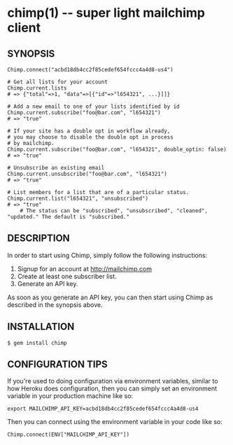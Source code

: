 chimp(1) -- super light mailchimp client
========================================

## SYNOPSIS

    Chimp.connect("acbd18db4cc2f85cedef654fccc4a4d8-us4")

    # Get all lists for your account
    Chimp.current.lists
    # => {"total"=>1, "data"=>[{"id"=>"l654321", ...}]]}

    # Add a new email to one of your lists identified by id
    Chimp.current.subscribe("foo@bar.com", "l654321")
    # => "true"

    # If your site has a double opt in workflow already,
    # you may choose to disable the double opt in process
    # by mailchimp.
    Chimp.current.subscribe("foo@bar.com", "l654321", double_optin: false)
    # => "true"

    # Unsubscribe an existing email
    Chimp.current.unsubscribe("foo@bar.com", "l654321")
    # => "true"

    # List members for a list that are of a particular status. 
    Chimp.current.list("l654321", "unsubscribed")
    # => "true"
		# The status can be "subscribed", "unsubscribed", "cleaned", "updated." The default is "subscribed."

## DESCRIPTION

In order to start using Chimp, simply follow the following
instructions:

1. Signup for an account at http://mailchimp.com
2. Create at least one subscriber list.
3. Generate an API key.

As soon as you generate an API key, you can then start
using Chimp as described in the synopsis above.

## INSTALLATION

    $ gem install chimp

## CONFIGURATION TIPS

If you're used to doing configuration via environment
variables, similar to how Heroku does configuration, then
you can simply set an environment variable in your
production machine like so:

    export MAILCHIMP_API_KEY=acbd18db4cc2f85cedef654fccc4a4d8-us4

Then you can connect using the environment variable in your
code like so:

    Chimp.connect(ENV["MAILCHIMP_API_KEY"])
